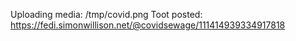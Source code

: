 Uploading media: /tmp/covid.png
Toot posted: https://fedi.simonwillison.net/@covidsewage/111414939334917818
